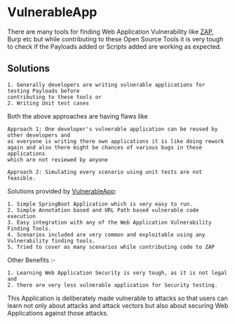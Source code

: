 # VulnerableApp

There are many tools for finding Web Application Vulnerability like [ZAP](https://github.com/zaproxy), Burp etc but while contributing to these Open Source Tools 
it is very tough to check if the Payloads added or Scripts added are working as expected.

## Solutions
``` 
1. Generally developers are writing vulnerable applications for testing Payloads before 
contributing to these tools or
2. Writing Unit test cases
```
Both the above approaches are having flaws like 
```
Approach 1: One developer's vulnerable application can be reused by other developers and 
as everyone is writing there own applications it is like doing rework again and also there might be chances of various bugs in those applications
which are not reviewed by anyone

Approach 2: Simulating every scenario using unit tests are not feasible.
```

Solutions provided by [VulnerableApp](https://github.com/SasanLabs/VulnerableApp):
```
1. Simple SpringBoot Application which is very easy to run.
2. Simple Annotation based and URL Path based vulnerable code execution
3. Easy integration with any of the Web Application Vulnerability Finding Tools.
4. Scenarios included are very common and exploitable using any Vulnerability finding tools.
5. Tried to cover as many scenarios while contributing code to ZAP
```

Other Benefits :-
```
1. Learning Web Application Security is very tough, as it is not legal and 
2. there are very less vulnerable application for Security testing.
```

This Application is deliberately made vulnerable to attacks so that users can learn not only about attacks and attack vectors but also about securing Web Applications against those attacks.
